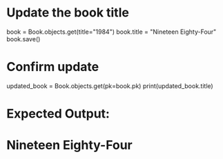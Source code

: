 # Update the book title
book = Book.objects.get(title="1984")
book.title = "Nineteen Eighty-Four"
book.save()

# Confirm update
updated_book = Book.objects.get(pk=book.pk)
print(updated_book.title)

# Expected Output:
# Nineteen Eighty-Four